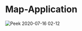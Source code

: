# Map-Application


![Peek 2020-07-16 02-12](https://user-images.githubusercontent.com/68125916/87609251-ad574700-c70a-11ea-88df-0ab2461392ee.gif)
